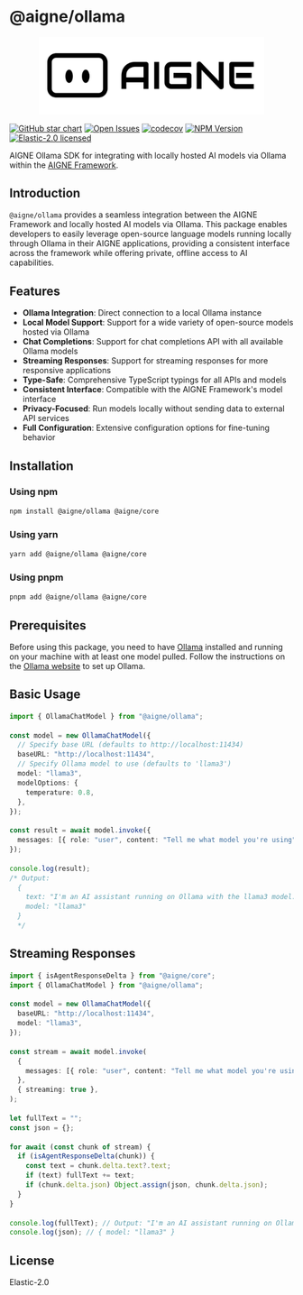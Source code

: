 # @aigne/ollama

<p align="center">
  <picture>
    <source srcset="https://raw.githubusercontent.com/AIGNE-io/aigne-framework/main/logo-dark.svg" media="(prefers-color-scheme: dark)">
    <source srcset="https://raw.githubusercontent.com/AIGNE-io/aigne-framework/main/logo.svg" media="(prefers-color-scheme: light)">
    <img src="https://raw.githubusercontent.com/AIGNE-io/aigne-framework/main/logo.svg" alt="AIGNE Logo" width="400" />
  </picture>
</p>

[![GitHub star chart](https://img.shields.io/github/stars/AIGNE-io/aigne-framework?style=flat-square)](https://star-history.com/#AIGNE-io/aigne-framework)
[![Open Issues](https://img.shields.io/github/issues-raw/AIGNE-io/aigne-framework?style=flat-square)](https://github.com/AIGNE-io/aigne-framework/issues)
[![codecov](https://codecov.io/gh/AIGNE-io/aigne-framework/graph/badge.svg?token=DO07834RQL)](https://codecov.io/gh/AIGNE-io/aigne-framework)
[![NPM Version](https://img.shields.io/npm/v/@aigne/ollama)](https://www.npmjs.com/package/@aigne/ollama)
[![Elastic-2.0 licensed](https://img.shields.io/npm/l/@aigne/ollama)](https://github.com/AIGNE-io/aigne-framework/blob/main/LICENSE.md)

AIGNE Ollama SDK for integrating with locally hosted AI models via Ollama within the [AIGNE Framework](https://github.com/AIGNE-io/aigne-framework).

## Introduction

`@aigne/ollama` provides a seamless integration between the AIGNE Framework and locally hosted AI models via Ollama. This package enables developers to easily leverage open-source language models running locally through Ollama in their AIGNE applications, providing a consistent interface across the framework while offering private, offline access to AI capabilities.

## Features

* **Ollama Integration**: Direct connection to a local Ollama instance
* **Local Model Support**: Support for a wide variety of open-source models hosted via Ollama
* **Chat Completions**: Support for chat completions API with all available Ollama models
* **Streaming Responses**: Support for streaming responses for more responsive applications
* **Type-Safe**: Comprehensive TypeScript typings for all APIs and models
* **Consistent Interface**: Compatible with the AIGNE Framework's model interface
* **Privacy-Focused**: Run models locally without sending data to external API services
* **Full Configuration**: Extensive configuration options for fine-tuning behavior

## Installation

### Using npm

```bash
npm install @aigne/ollama @aigne/core
```

### Using yarn

```bash
yarn add @aigne/ollama @aigne/core
```

### Using pnpm

```bash
pnpm add @aigne/ollama @aigne/core
```

## Prerequisites

Before using this package, you need to have [Ollama](https://ollama.ai/) installed and running on your machine with at least one model pulled. Follow the instructions on the [Ollama website](https://ollama.ai/) to set up Ollama.

## Basic Usage

```typescript file="test/ollama-chat-model.test.ts" region="example-ollama-chat-model"
import { OllamaChatModel } from "@aigne/ollama";

const model = new OllamaChatModel({
  // Specify base URL (defaults to http://localhost:11434)
  baseURL: "http://localhost:11434",
  // Specify Ollama model to use (defaults to 'llama3')
  model: "llama3",
  modelOptions: {
    temperature: 0.8,
  },
});

const result = await model.invoke({
  messages: [{ role: "user", content: "Tell me what model you're using" }],
});

console.log(result);
/* Output:
  {
    text: "I'm an AI assistant running on Ollama with the llama3 model.",
    model: "llama3"
  }
  */
```

## Streaming Responses

```typescript file="test/ollama-chat-model.test.ts" region="example-ollama-chat-model-streaming"
import { isAgentResponseDelta } from "@aigne/core";
import { OllamaChatModel } from "@aigne/ollama";

const model = new OllamaChatModel({
  baseURL: "http://localhost:11434",
  model: "llama3",
});

const stream = await model.invoke(
  {
    messages: [{ role: "user", content: "Tell me what model you're using" }],
  },
  { streaming: true },
);

let fullText = "";
const json = {};

for await (const chunk of stream) {
  if (isAgentResponseDelta(chunk)) {
    const text = chunk.delta.text?.text;
    if (text) fullText += text;
    if (chunk.delta.json) Object.assign(json, chunk.delta.json);
  }
}

console.log(fullText); // Output: "I'm an AI assistant running on Ollama with the llama3 model."
console.log(json); // { model: "llama3" }
```

## License

Elastic-2.0
